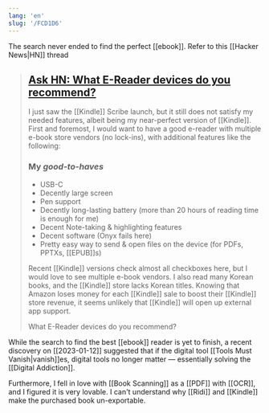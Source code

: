 ```yaml
---
lang: 'en'
slug: '/FCD1D6'
---
```


The search never ended to find the perfect [[ebook]]. Refer to this [[Hacker News|HN]] thread

> ## [Ask HN: What E-Reader devices do you recommend?](https://news.ycombinator.com/item?id=33026953)
>
> I just saw the [[Kindle]] Scribe launch, but it still does not satisfy my needed features, albeit being my near-perfect version of [[Kindle]]. First and foremost, I would want to have a good e-reader with multiple e-book store vendors (no lock-ins), with additional features like the following:
>
> ### My _good-to-haves_
>
> - USB-C
> - Decently large screen
> - Pen support
> - Decently long-lasting battery (more than 20 hours of reading time is enough for me)
> - Decent Note-taking & highlighting features
> - Decent software (Onyx fails here)
> - Pretty easy way to send & open files on the device (for PDFs, PPTXs, [[EPUB]]s)
>
> Recent [[Kindle]] versions check almost all checkboxes here, but I would love to see multiple e-book vendors. I also read many Korean books, and the [[Kindle]] store lacks Korean titles. Knowing that Amazon loses money for each [[Kindle]] sale to boost their [[Kindle]] store revenue, it seems unlikely that [[Kindle]] will open up external app support.
>
> What E-Reader devices do you recommend?

While the search to find the best [[ebook]] reader is yet to finish, a recent discovery on [[2023-01-12]] suggested that if the digital tool [[Tools Must Vanish|vanish]]es, digital tools no longer matter — essentially solving the [[Digital Addiction]].

Furthermore, I fell in love with [[Book Scanning]] as a [[PDF]] with [[OCR]], and I figured it is very lovable. I can't understand why [[Ridi]] and [[Kindle]] make the purchased book un-exportable.
